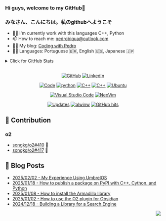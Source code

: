 
### Hi guys, welcome to my GitHub👋
<h3>みなさん、こんにちは。私のgithubへようこそ</h3>

- 🧑‍💻 I'm currently work with this languages C++, Python
- 📫 How to reach me: pedrobiqua@outlook.com
- 👨‍💻 My blog:  <a href="https://pedrobiqua.github.io/" target="_blank">Coding with Pedro</a>
- 🧑‍🏫 Languages: Portuguese 🇧🇷, English 🇺🇸, Japanese 🇯🇵

<details>
<summary>Click for GitHub Stats</summary>
<div style="display: flex; justify-content: space-between;">
  <img src="https://github-readme-stats.vercel.app/api?username=pedrobiqua&theme=default&show_icons=true&hide_border=false&count_private=false" alt="pedrobiqua's Stats" width="49%" />
  <img src="https://github-readme-stats.vercel.app/api/top-langs/?username=pedrobiqua&theme=default&show_icons=true&hide_border=false&layout=compact&hide=html,css,javascript,jupyter%20notebook,java,hack,processing,hack,scss" alt="pedrobiqua's Top Languages" width="37%" />
</div>
</details>

<br>

<p align="center">
    <a href="https://github.com/pedrobiqua" target="_blank"><img alt="GitHub" src="https://img.shields.io/badge/-@pedrobiqua-181717?style=flat-square&logo=GitHub&logoColor=white"></a>
    <a href="https://www.linkedin.com/in/pedrobiqua" target="_blank"><img alt="LinkedIn" src="https://img.shields.io/badge/-LinkedIn-0077B5?style=flat-square&logo=Linkedin&logoColor=white"></a>
</p>

<p align="center">
    <a href="https://github.com/pedrobiqua?tab=repositories" target="_blank"><img alt="Code" src="https://img.shields.io/badge/Java-ED8B00?style=flat-square&logo=openjdk&logoColor=white"></a>
    <a href="https://github.com/pedrobiqua?tab=repositories&language=python" target="_blank"><img alt="python" src="https://img.shields.io/badge/-python-3776AB?style=flat-square&logo=Python&logoColor=white"></a>
    <a href="https://github.com/pedrobiqua?tab=repositories&language=c%2B%2B" target="_blank"><img alt="C++" src="https://img.shields.io/badge/-C%2B%2B-00599C?style=flat-square&logo=C%2B%2B&logoColor=white"></a>
    <a href="https://github.com/pedrobiqua?tab=repositories&language=typescript" target="_blank"><img alt="C++" src="https://img.shields.io/badge/TypeScript-3178C6?style=flat-square&logo=typescript&logoColor=white"></a>
    <a href="#" target="_blank"><img alt="Ubuntu" src="https://img.shields.io/badge/Ubuntu-E95420?style=flat-square&logo=ubuntu&logoColor=white">
</p>

<p align="center">
    <a href="#"><img alt="Visual Studio Code" src="https://custom-icon-badges.demolab.com/badge/Visual%20Studio%20Code-0078d7.svg?style=flat-square&logo=vsc&logoColor=white"></a>
    <a href="#"><img alt="NeoVim" src="https://img.shields.io/badge/Neovim-57A143?style=flat-square&logo=neovim&logoColor=fff"></a>
</p>

<p align="center">
    <a href="https://github.com/pedrobiqua?tab=followers" target="_blank"><img alt="Updates" src="https://img.shields.io/badge/--000000?style=flat-square&logo=RSS&logoColor=white"></a>
    <a href="https://github.com/pedrobiqua" target="_blank"><img alt="alwinw" src="https://badges.pufler.dev/visits/pedrobiqua/pedrobiqua?logo=GitHub&label=visits&color=success&logoColor=white&style=flat-square"/></a>
    <a href="https://github.com/pedrobiqua/pedrobiqua" target="_blank"><img alt="GitHub hits" src="https://img.shields.io/github/last-commit/pedrobiqua/pedrobiqua?label=profile%20updated&style=flat-square"></a>
</p>

## 👥 Contribution
### o2
- [songkg/o2#410](https://github.com/songkg7/o2/pull/410) 🚀
- [songkg/o2#417](https://github.com/songkg7/o2/pull/417) 🚀

## 📄 Blog Posts <br>
- [2025/02/02 - My Experience Using UmbrelOS](https://pedrobiqua.github.io/posts/Minha-experiencia-utilizando-o-UmbrelOS/) <br>
- [2025/01/18 - How to publish a package on PyPI with C++, Cython, and Python](https://pedrobiqua.github.io/posts/How-to-publish-a-package-on-PyPI-with-C-Cython-and-Python/) <br>
- [2025/01/08 - How to install the Armadillo library](https://pedrobiqua.github.io/posts/How-to-install-the-Armadillo-library/) <br>
- [2025/01/02 - How to use the O2 plugin for Obsidian](https://pedrobiqua.github.io/posts/How-to-use-the-O2-plugin-for-Obsidian/) <br>
- [2024/12/18 - Building a Library for a Search Engine](https://pedrobiqua.github.io/posts/building-a-library-for-a-search-engine/) <br>

<!-- View count placeholder -->
<p align="right">
<a href="https://hits.seeyoufarm.com"><img src="https://hits.seeyoufarm.com/api/count/incr/badge.svg?url=https%3A%2F%2Fgithub.com%2Fpedrobiqua&count_bg=%23673DC8&title_bg=%23555555&icon=github.svg&icon_color=%23E7E7E7&title=hits&edge_flat=false"/></a>
</p>
